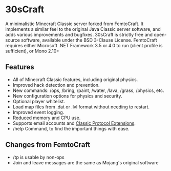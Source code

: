 # 30sCraft

A minimalistic Minecraft Classic server forked from FemtoCraft. It implements a similar feel to the original Java Classic server software, and adds various improvements and bugfixes. 30sCraft is strictly free and open-source software, available under the BSD 3-Clause License. FemtoCraft requires either Microsoft .NET Framework 3.5 or 4.0 to run (client profile is sufficient), or Mono 2.10+

## Features

- All of Minecraft Classic features, including original physics.
- Improved hack detection and prevention.
- New commands: /ops, /bring, /paint, /water, /lava, /grass, /physics, etc.
- New configuration options for physics and security.
- Optional player whitelist.
- Load map files from .dat or .lvl format without needing to restart.
- Improved event logging.
- Reduced memory and CPU use.
- Supports email accounts and [Classic Protocol Extensions](http://wiki.vg/Classic_Protocol_Extension).
- /help Command, to find the important things with ease.

## Changes from FemtoCraft

- /tp is usable by non-ops
- Join and leave messages are the same as Mojang's original software

